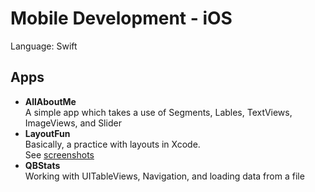 # Mobile Development - iOS
Language: Swift

## Apps
* __AllAboutMe__ <br />
A simple app which takes a use of Segments, Lables, TextViews, ImageViews, and Slider
* __LayoutFun__ <br />
Basically, a practice with layouts in Xcode. <br /> 
See [screenshots](./LayoutFun/Screenshots) 
* __QBStats__ <br />
Working with UITableViews, Navigation, and loading data from a file

